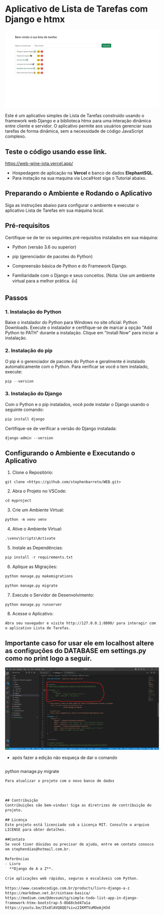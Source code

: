 # Aplicativo de Lista de Tarefas com Django e htmx 

![To-Do List Screenshot](screenshot.png)

Este é um aplicativo simples de Lista de Tarefas construído usando o framework web Django e a biblioteca htmx para uma interação dinâmica entre cliente e servidor. O aplicativo permite aos usuários gerenciar suas tarefas de forma dinâmica, sem a necessidade de código JavaScript complexo.

## Teste o código usando esse link.
https://web-wine-iota.vercel.app/
* Hospedagem de aplicação na **Vercel** e banco de dados **ElephantSQL**.
* Para instação na sua maquina via LocalHost siga o Tutorial abaixo.

## Preparando o Ambiente e Rodando o Aplicativo
Siga as instruções abaixo para configurar o ambiente e executar o aplicativo Lista de Tarefas em sua máquina local.

## Pré-requisitos
Certifique-se de ter os seguintes pré-requisitos instalados em sua máquina:

- Python (versão 3.6 ou superior)
- pip (gerenciador de pacotes do Python)

- Compreensão básica de Python e do Framework Django.
- Familiaridade com o Django e seus conceitos.
[Nota: Use um ambiente virtual para a melhor prática. 👍]

## Passos
### 1. Instalação do Python
Baixe o instalador do Python para Windows no site oficial: Python Downloads.
Execute o instalador e certifique-se de marcar a opção "Add Python to PATH" durante a instalação.
Clique em "Install Now" para iniciar a instalação.

### 2. Instalação do pip
O pip é o gerenciador de pacotes do Python e geralmente é instalado automaticamente com o Python. Para verificar se você o tem instalado, execute:
``` python
pip --version
```
### 3. Instalação do Django
Com o Python e o pip instalados, você pode instalar o Django usando o seguinte comando:
``` python
pip install django
```
Certifique-se de verificar a versão do Django instalada:
``` python
django-admin --version
```
## Configurando o Ambiente e Executando o Aplicativo
1. Clone o Repositório:
   
```
git clone <https://github.com/stephenbarreto/WEB.git>
```
2. Abra o Projeto no VSCode:
 ``` python
cd myproject
```
3. Crie um Ambiente Virtual:
 ``` python
python -m venv venv
```
4. Ative o Ambiente Virtual:
 ``` python
.\venv\Scripts\Activate
```
5. Instale as Dependências:
 ``` python
pip install -r requirements.txt
```
6. Aplique as Migrações:
 ``` python
python manage.py makemigrations
```
 ``` python
python manage.py migrate
```
7. Execute o Servidor de Desenvolvimento:
   
 ``` python
python manage.py runserver
```

8. Acesse o Aplicativo:
   
```
Abra seu navegador e visite http://127.0.0.1:8000/ para interagir com o aplicativo Lista de Tarefas.
```

## Importante caso for usar ele em localhost altere as configuções do DATABASE em settings.py como no print logo a seguir.

![To-Do List Screenshot](screenshot-DataBase.png)

- após fazer a edição não esqueça de dar o comando
  
  ```python
python manage.py migrate
```
Para atualizar o projeto com o novo banco de dados



## Contribuição
Contribuições são bem-vindas! Siga as diretrizes de contribuição do projeto.

## Licença
Este projeto está licenciado sob a Licença MIT. Consulte o arquivo LICENSE para obter detalhes.

##Contato
Se você tiver dúvidas ou precisar de ajuda, entre em contato conosco em stephendias@hotmail.com.br.

Referências
- Livro
  **Django de A a Z**.
  
Crie aplicações web rápidas, seguras e escaláveis com Python.

https://www.casadocodigo.com.br/products/livro-django-a-z
https://markdown.net.br/sintaxe-basica/
https://medium.com/@devsumitg/simple-todo-list-app-in-django-framework-htmx-bootstrap-5-8b68cbd47a1a
https://youtu.be/I5x8lAVQ8QQ?si=z2IKMTVuMOeAjH3d

  






